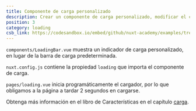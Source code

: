 ```yaml
---
title: Componente de carga personalizado
description: Crear un componente de carga personalizado, modificar el cargador predeterminado y el indicador de carga para SPAs
position: 3
category: loading
csb_link: https://codesandbox.io/embed/github/nuxt-academy/examples/tree/master/loading/custom-loading-component?fontsize=14&hidenavigation=1&module=%2Fcomponents%2FLoadingBar.vue&theme=dark&view=editor
---
```


<example-intro></example-intro>

`components/LoadingBar.vue` muestra un indicador de carga personalizado, en lugar de la barra de carga predeterminada.

`nuxt.config.js` contiene la propiedad `loading` que importa el componente de carga.

`pages/loading.vue` inicia programáticamente el cargador, por lo que obligamos a la página a tardar 2 segundos en cargarse.

<base-alert type="next">

Obtenga más información en el libro de Características en el capítulo [carga](/docs/2.x/features/loading).

</base-alert>

<code-sandbox :src="csb_link"></code-sandbox>
